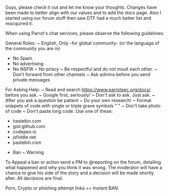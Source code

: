 Guys, please check it out and let me know your thoughts. Changes have been made to better align with our values and to add the docs page. Also I started using our forum stuff then saw DTF had a much better list and reacquired it.

When using Parrot's chat services, please observe the following guidelines:

General Rules:
~ English, Only -for global community- (or the language of the community you are in)
* No Spam
* No advertising
* No NSFW
~ No piracy
~ Be respectful and do not insult each other.
~ Don't forward from other channels
~ Ask admins before you send private messages

For Asking Help:
~ Read and search https://www.parrotsec.org/docs/ before you ask. 
~ Google first, seriously!
~ Don't ask to ask. Just ask.
~ After you ask a question be patient
~ Do your own research! 
~ Format snippets of code with single or triple grave symbols "`"
~ Don't take photo of code
~ Don't paste long code. Use one of these:
- hastebin.com
- gist.github.com
- codepen.io
- jsfiddle.net
- pastebin.com

* Ban
~ Warning

To Appeal a ban or action send a PM to @reporting on the forum, detailing what happened and why you think it was wrong. The moderator will have a chance to give his side of the story and a decision will be made shortly after. All decisions are final.

Porn, Crypto or phishing attempt links == Instant BAN

